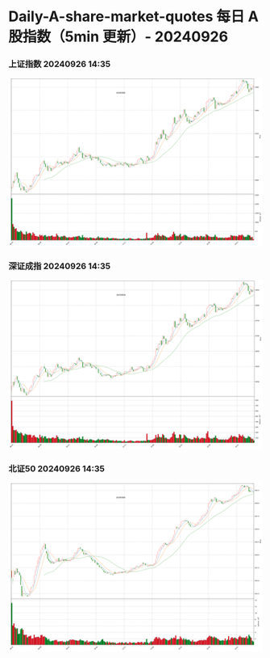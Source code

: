 
# Daily-A-share-market-quotes 每日 A 股指数（5min 更新）- 20240926

### 上证指数 20240926 14:35
![](./fig/2024/9/20240926-sh000001.png)

### 深证成指 20240926 14:35
![](./fig/2024/9/20240926-sz399001.png)

### 北证50 20240926 14:35
![](./fig/2024/9/20240926-bj899050.png)

